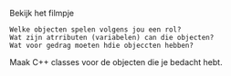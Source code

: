 

Bekijk het filmpje

    Welke objecten spelen volgens jou een rol?
    Wat zijn atrributen (variabelen) can die objecten?
    Wat voor gedrag moeten hdie objeccten hebben?

Maak C++ classes voor de objecten die je bedacht hebt.
